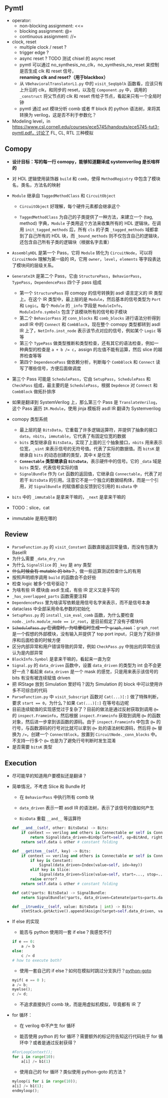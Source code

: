 ## Pymtl

* operator:
  * non-blocking assignment:  <<=
  * blocking assignment: @=
  * continuous assignment: //=
* clock, reset
  * multiple clock / reset ?
  * trigger edge ?
  * async reset ? TODO 测试 chisel 的 async reset
  * pymtl 可以通过 no_synthesis_no_clk，no_synthesis_no_reset 来控制是否生成 clk 和 reset 信号，**renaming clk and reset?（用于blackbox）**
  * 从 `VBehavioralTranslatorL1.py` 中的 `visit_SeqUpblk` 函数看，应该只有上升沿的 clk，和同步的 reset，以及在 `Component.py` 中，调用的 `_construct` 将父节点的 clk 和 reset 传给子节点，看起来只有一个全局时钟
  * pymtl 通过 ast 模块分析 comb 或者 ff block 的 python 语法树，来将其转换为 verilog，这是否不利于参数化？
* Modeling level，in https://www.csl.cornell.edu/courses/ece5745/handouts/ece5745-tut3-pymtl.pdf，讨论了 FL, CL, RTL 三种模拟

## Comopy

* **设计目标：写的每一行 comopy，能够知道翻译成 systemverilog 是长啥样的**
* 对 HDL 逻辑使用装饰器 `build` 和 `comb`，使得 `MethodRegistry` 中包含了模块名，类名，方法名的映射
* `Module` 继承自 `TaggedMethodClass` 和 `CircuitObject`
  * `CircuitObject` 好理解，每个硬件元素都会继承这个

  * `TaggedMethodClass` 为自己的子类提供了一种方法，来建立一个 (tag, method) 字典，`Module` 子类用这个方法来收集所有的 HDL 逻辑块。在调用 `init_tagged_methods` 后，所有 `cls` 的子类 `_tagged_methods` 域都拿到了自己所有的 HDL 块，而 `_bound_methods` 则不仅包含自己的逻辑块，还包含自己所有子类的逻辑块（根据名字去重）
* `AssemblyHDL` 是第一个 Pass，它将 `Module` 转化为 `CircuitNode`，可以将 `CircuitNode` 理解为第一级的 IR，它用 `owner`，`level`，`elements` 等字段表达了模块间的层级关系。
* `GenerateIR` 是第二个 Pass，它由 `StructurePass`，`BehaviorPass`，`TypePass`，`DependencePass` 四个子 pass 组成
  * 第一个 `StructurePass` 将 comopy 的信号转换到 asdl 语言定义的 IR 类型上。在这个 IR 类型中，最上层的是 `Module`，然后基本的信号类型为 `Port` 和 `Logic`。每个 `Module` 的 `_info` 字段是 `ModuleInfo`，`ModuleInfo.symbols` 包含了该模块所有的信号和子模块
  * 第二个 `BehaviorPass` 对 `conn_blocks` 和 `comb_blocks` 进行语法分析得到 asdl IR 中的 `Connect` 和 `CombBlock`，现在整个 comopy 类型都转到 asdl IR 上了，`NetInfo.inst_node` 表示该节点对应的信号，例如某个 `Logic` 等等
  *  第三个 `TypePass` 做类型推断和类型检查，还有其它的语法检查，例如一种典型的检查是 `a + b /= c`，assign 的左值不能有运算，然后 slice 的越界检查等等
  * 第四个 `DependencePass` 做依赖分析，判断每个 `CombBlock` 和 `Connect` 读写了哪些信号，方便后面做调度
* 第三个 Pass 可能是 `SchedulePass`，它由 `SetupPass`，`SchedulePass` 和 `CheckPass` 组成，最主要的是 `SchedulePass`，根据 `Depdence` 对 `Connect` 和 `CombBlock` 做拓扑排序
* 如果是翻译到 SystemVerilog 上，那么第三个 Pass  是 `TranslateVerilog`，这个 Pass 遍历 `IR.Module`，使用 jinja 模板将 asdl IR 翻译为 Systemverilog

* comopy 类型系统
  * 最上层的是 `BitsData`，它重载了许多逻辑运算符，并提供了抽象的接口 `data`，`nbits`，`immutable`，它代表了有固定位宽的数据
  * `bits` 类型继承自 `BitsData`，实现了上面的三个抽象接口，`nbits` 用来表示位宽，`_uint` 来表示信号的无符号值。代表了实际的数据值。而 `bitsK` 是继承自 `bits` 的动态创建的类型，其中 `K` 是位宽
  * **`Connectable` 类型继承自 `BitsData`**，表示硬件中的信号。它的 `_data` 域是 `bits` 类型，代表信号实际的值
  * `SignalBundle` 作为 `Cat` 函数的返回值，它继承自 `Connectable`，代表了对若干 `BitsData` 的引用。注意它不是一个独立的数据结构体，而是一个引用，对 `SignalBundle` 的赋值都会反馈到它引用的 `BisData` 中

* `bits` 中的 `_immutable` 是拿来干嘛的，`_next` 是拿来干嘛的
* TODO：slice，cat
* immutable 是用在哪的

## Review

* `ParseFunction.py` 的 `visit_Constant` 函数直接返回常量值，而没有包裹为 BaseIR
* 为什么需要 `_data_dry_run`
* 为什么 `SignalSlice` 的 `_key` 是 any 类型
* ~~什么时候会有 mutable 的 bits？~~，做一些运算测试检查什么的有用
* 按照声明顺序调用 `build` 的函数会不会好些
* 检查 logic 被多个信号驱动？
* 为啥有些 IR 模块由 asdl 生成，有些 IR 定义又是手写的
* `_has_overlapped_parts` 函数需要注释
* `DependencePass` 里为啥读写依赖是用信号名字来表示，而不是信号本身
* dataclass 中全部采用命名参数的初始化
* `SetupPass.py` 的 `install_sim_eval_comb` 函数，为什么要检查 `node._info.module_node == ir_root`，是目前假定了没有子模块吗
* ~~`SchedulePass.py` 在调度时，为啥要临时生成一个 `graph_root`~~：`graph_root` 是一个假想的外部模块，没有输入并提供了 top port input，只是为了拓扑排序和后面检查的时候方便
* 区分内部异常和用户错误导致的异常，例如 `CheckPass.py` 中抛出的异常应该认为是内部异常
* `BlockInfo.Symbol` 是拿来干嘛的，看起来一直为空
* `Signal.py` 的 `data_driven` 函数中，设置 `data_driven` 的类型为 int 会不会更好一点？看起来 `data_driven` 是一个 mask 的感觉，只是用来表示该信号的 bits 有没有被连续赋值 driven
* 把 IRStage 放到 Simulation 里好吗？因为 Simulation 的 block 中可以使用许多不可综合的代码
* `ParseFunction.py` 中 `visit_Subscript` 函数对 `Cat(...)[:]` 做了特殊判断，要求 `start == 0`，为什么？如果 `Cat(...)[:]` 在等号右边呢
* 目前连续赋值的实现感觉过于复杂了？目前的做法是通过反射获取到调用 `@=` 的 `inspect.Frameinfo`，然后根据 `inspect.Frameinfo` 获取到调用 `@=` 的函数对象，然后进一步拿到该函数的源码。由于 `inspect.Frameinfo` 中包含 `@=` 的行号，与函数源码的行号对比就可以拿到 `@=` 处的语法树和源码，然后将 `@=` 替换为 `/=`，创建一个 `ConnectBlock`，放置到 `CircuitNode._conn_blocks` 中。不支持一行多个 `@=` 也是为了避免行号判断时发生混淆
* 是否需要 `bitsK` 类型

## Execution

* 尽可能早的知道用户要模拟还是翻译？

* 简单情况，不考虑 Slice 和 Bundle 时

  * 在 `BehaviorPass` 中执行所有 comb 块

  * `data_driven` 表示一颗 asdl IR 的语法树，表示了该信号的值如何产生

  * `BisData` 重载 `__and__` 等运算符

  ```python
  def __and__(self, other: BitsData) -> Bits:
      if context == verilog and others is Connectable or self is Connectable:
          return Signal(data_driven=BinOp(left=self, op=BitAnd, right=other), Immutable=True)
      return self.data & other # constant folding
  
  def __getitem__(self, key) -> Bits:
      if context == verilog and others is Connectable or self is Connectable:
          if key is Constant:
              Signal(data_driven=Index(value=self, idx=key))
          elif key is Slice:
              Signal(data_driven=Slice(value=self, start=..., stop=...))
          raise error?
      return self.data & other # constant folding
  
  def cat(*parts: BitsData) -> SignalBundle:
      return SignalBundle(*parts, data_driven=Catenate(parts=parts.data_driven))
  
  def __itruediv__(self, value: BitsData | int) -> Bits:
      stmtStack.getActive().append(Assign(target=self.data_driven, value=value.data_driven, blocking=True))
  ```

* If else 的实现

  * 能否与 python 使用同一套 if else？我感觉不行

  ```python
  if e == 0:
      a /= b
  else:
      c /= d
  # how to execute both?
  ```

  * 使用一套自己的 if else？如何在模拟时跳过分支执行？[python-goto](https://github.com/snoack/python-goto)

  ```python
  myif( e == 0 );
  a /= b;
  myelse();
  c /= d;
  ```

  * 不追求直接执行 comb 块，而是用虚拟机模拟，毕竟都有 IR 了

* for 循环：

  * 在 verilog 中不产生 for 循环

  * 能否使用 python 的 for 循环？需要额外的标记符告知这行代码处于 for 循环中？或者是通过反射获得？

  ```python
  #ForLoopContext();
  for i in range(10):
      a[i] /= b1(1)
  ```

  * 使用自己的 for 循环？类似使用 python-goto 的方法？

  ```python
  myloop(i for i in range(10));
  a[i] /= b1(1);
  endmyloop();
  ```

  

  

